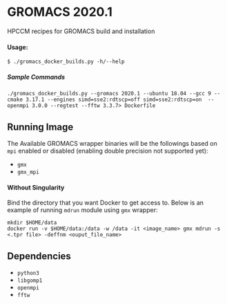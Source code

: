 # GROMACS 2020.1
HPCCM recipes for GROMACS build and installation

#### Usage:

    $ ./gromacs_docker_builds.py -h/--help

##### Sample Commands
    ./gromacs_docker_builds.py --gromacs 2020.1 --ubuntu 18.04 --gcc 9 --cmake 3.17.1 --engines simd=sse2:rdtscp=off simd=sse2:rdtscp=on  --openmpi 3.0.0 --regtest --fftw 3.3.7> Dockerfile

## Running Image
The Available GROMACS wrapper binaries will be the followings based on `mpi` enabled or disabled (enabling double precision not supported yet):

* `gmx`
* `gmx_mpi`

#### Without Singularity

Bind the directory that you want Docker to get access to. Below is an example of running `mdrun` module using `gmx` wrapper:

    mkdir $HOME/data
    docker run -v $HOME/data:/data -w /data -it <image_name> gmx mdrun -s <.tpr file> -deffnm <ouput_file_name>


## Dependencies

* `python3`
* `libgomp1`
* `openmpi`
* `fftw`


